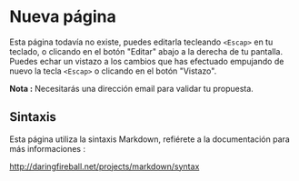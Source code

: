 # Nueva página

Esta página todavía no existe, puedes editarla tecleando ```<Escap>``` en tu teclado, o clicando en el botón "Editar" abajo a la derecha de tu pantalla. Puedes echar un vistazo a los cambios que has efectuado empujando de nuevo la tecla ```<Escap>``` o clicando en el botón "Vistazo".

**Nota :** Necesitarás una dirección email para validar tu propuesta.

## Sintaxis

Esta página utiliza la sintaxis Markdown, refiérete a la documentación para más informaciones :

<http://daringfireball.net/projects/markdown/syntax>
